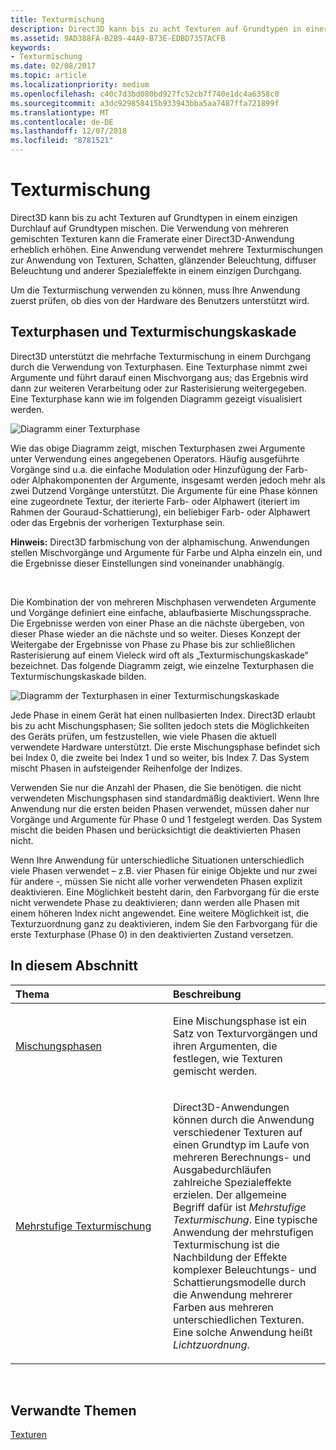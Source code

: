 ```yaml
---
title: Texturmischung
description: Direct3D kann bis zu acht Texturen auf Grundtypen in einer einzigen Übergabe auf Grundtypen mischen.
ms.assetid: 9AD388FA-B2B9-44A9-B73E-EDBD7357ACFB
keywords:
- Texturmischung
ms.date: 02/08/2017
ms.topic: article
ms.localizationpriority: medium
ms.openlocfilehash: c40c7d3bd080bd927fc52cb7f740e1dc4a6358c0
ms.sourcegitcommit: a3dc929858415b933943bba5aa7487ffa721899f
ms.translationtype: MT
ms.contentlocale: de-DE
ms.lasthandoff: 12/07/2018
ms.locfileid: "8781521"
---
```

# <a name="texture-blending"></a>Texturmischung


Direct3D kann bis zu acht Texturen auf Grundtypen in einem einzigen Durchlauf auf Grundtypen mischen. Die Verwendung von mehreren gemischten Texturen kann die Framerate einer Direct3D-Anwendung erheblich erhöhen. Eine Anwendung verwendet mehrere Texturmischungen zur Anwendung von Texturen, Schatten, glänzender Beleuchtung, diffuser Beleuchtung und anderer Spezialeffekte in einem einzigen Durchgang.

Um die Texturmischung verwenden zu können, muss Ihre Anwendung zuerst prüfen, ob dies von der Hardware des Benutzers unterstützt wird.

## <a name="span-idtexture-stages-and-the-texture-blending-cascadespanspan-idtexture-stages-and-the-texture-blending-cascadespanspan-idtexture-stages-and-the-texture-blending-cascadespantexture-stages-and-the-texture-blending-cascade"></a><span id="Texture-Stages-and-the-Texture-Blending-Cascade"></span><span id="texture-stages-and-the-texture-blending-cascade"></span><span id="TEXTURE-STAGES-AND-THE-TEXTURE-BLENDING-CASCADE"></span>Texturphasen und Texturmischungskaskade


Direct3D unterstützt die mehrfache Texturmischung in einem Durchgang durch die Verwendung von Texturphasen. Eine Texturphase nimmt zwei Argumente und führt darauf einen Mischvorgang aus; das Ergebnis wird dann zur weiteren Verarbeitung oder zur Rasterisierung weitergegeben. Eine Texturphase kann wie im folgenden Diagramm gezeigt visualisiert werden.

![Diagramm einer Texturphase](images/texstg.png)

Wie das obige Diagramm zeigt, mischen Texturphasen zwei Argumente unter Verwendung eines angegebenen Operators. Häufig ausgeführte Vorgänge sind u.a. die einfache Modulation oder Hinzufügung der Farb- oder Alphakomponenten der Argumente, insgesamt werden jedoch mehr als zwei Dutzend Vorgänge unterstützt. Die Argumente für eine Phase können eine zugeordnete Textur, der iterierte Farb- oder Alphawert (iteriert im Rahmen der Gouraud-Schattierung), ein beliebiger Farb- oder Alphawert oder das Ergebnis der vorherigen Texturphase sein.

**Hinweis:**  Direct3D farbmischung von der alphamischung. Anwendungen stellen Mischvorgänge und Argumente für Farbe und Alpha einzeln ein, und die Ergebnisse dieser Einstellungen sind voneinander unabhängig.

 

Die Kombination der von mehreren Mischphasen verwendeten Argumente und Vorgänge definiert eine einfache, ablaufbasierte Mischungssprache. Die Ergebnisse werden von einer Phase an die nächste übergeben, von dieser Phase wieder an die nächste und so weiter. Dieses Konzept der Weitergabe der Ergebnisse von Phase zu Phase bis zur schließlichen Rasterisierung auf einem Vieleck wird oft als „Texturmischungskaskade“ bezeichnet. Das folgende Diagramm zeigt, wie einzelne Texturphasen die Texturmischungskaskade bilden.

![Diagramm der Texturphasen in einer Texturmischungskaskade](images/tcascade.png)

Jede Phase in einem Gerät hat einen nullbasierten Index. Direct3D erlaubt bis zu acht Mischungsphasen; Sie sollten jedoch stets die Möglichkeiten des Geräts prüfen, um festzustellen, wie viele Phasen die aktuell verwendete Hardware unterstützt. Die erste Mischungsphase befindet sich bei Index 0, die zweite bei Index 1 und so weiter, bis Index 7. Das System mischt Phasen in aufsteigender Reihenfolge der Indizes.

Verwenden Sie nur die Anzahl der Phasen, die Sie benötigen. die nicht verwendeten Mischungsphasen sind standardmäßig deaktiviert. Wenn Ihre Anwendung nur die ersten beiden Phasen verwendet, müssen daher nur Vorgänge und Argumente für Phase 0 und 1 festgelegt werden. Das System mischt die beiden Phasen und berücksichtigt die deaktivierten Phasen nicht.

Wenn Ihre Anwendung für unterschiedliche Situationen unterschiedlich viele Phasen verwendet – z.B. vier Phasen für einige Objekte und nur zwei für andere -, müssen Sie nicht alle vorher verwendeten Phasen explizit deaktivieren. Eine Möglichkeit besteht darin, den Farbvorgang für die erste nicht verwendete Phase zu deaktivieren; dann werden alle Phasen mit einem höheren Index nicht angewendet. Eine weitere Möglichkeit ist, die Texturzuordnung ganz zu deaktivieren, indem Sie den Farbvorgang für die erste Texturphase (Phase 0) in den deaktivierten Zustand versetzen.

## <a name="span-idin-this-sectionspanin-this-section"></a><span id="in-this-section"></span>In diesem Abschnitt


<table>
<colgroup>
<col width="50%" />
<col width="50%" />
</colgroup>
<thead>
<tr class="header">
<th align="left">Thema</th>
<th align="left">Beschreibung</th>
</tr>
</thead>
<tbody>
<tr class="odd">
<td align="left"><p><a href="blending-stages.md">Mischungsphasen</a></p></td>
<td align="left"><p>Eine Mischungsphase ist ein Satz von Texturvorgängen und ihren Argumenten, die festlegen, wie Texturen gemischt werden.</p></td>
</tr>
<tr class="even">
<td align="left"><p><a href="multipass-texture-blending.md">Mehrstufige Texturmischung</a></p></td>
<td align="left"><p>Direct3D-Anwendungen können durch die Anwendung verschiedener Texturen auf einen Grundtyp im Laufe von mehreren Berechnungs- und Ausgabedurchläufen zahlreiche Spezialeffekte erzielen. Der allgemeine Begriff dafür ist <em>Mehrstufige Texturmischung</em>. Eine typische Anwendung der mehrstufigen Texturmischung ist die Nachbildung der Effekte komplexer Beleuchtungs- und Schattierungsmodelle durch die Anwendung mehrerer Farben aus mehreren unterschiedlichen Texturen. Eine solche Anwendung heißt <em>Lichtzuordnung</em>.</p></td>
</tr>
</tbody>
</table>

 

## <a name="span-idrelated-topicsspanrelated-topics"></a><span id="related-topics"></span>Verwandte Themen


[Texturen](textures.md)

 

 




